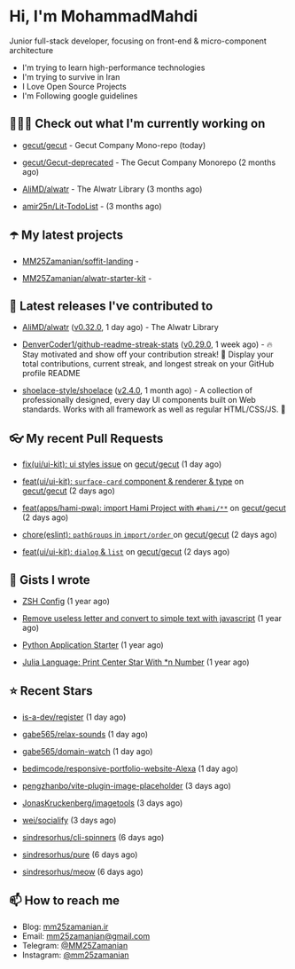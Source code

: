 # Hi, I'm MohammadMahdi

Junior full-stack developer, focusing on front-end & micro-component architecture

- I'm trying to learn high-performance technologies
- I'm trying to survive in Iran
- I Love Open Source Projects
- I'm Following google guidelines

## 👨🏻‍💻 Check out what I'm currently working on



- [gecut/gecut](https://github.com/gecut/gecut) - Gecut Company Mono-repo (today)

- [gecut/Gecut-deprecated](https://github.com/gecut/Gecut-deprecated) - The Gecut Company Monorepo (2 months ago)

- [AliMD/alwatr](https://github.com/AliMD/alwatr) - The Alwatr Library (3 months ago)

- [amir25n/Lit-TodoList](https://github.com/amir25n/Lit-TodoList) -  (3 months ago)

## ☂️ My latest projects



- [MM25Zamanian/soffit-landing](https://github.com/MM25Zamanian/soffit-landing) - 

- [MM25Zamanian/alwatr-starter-kit](https://github.com/MM25Zamanian/alwatr-starter-kit) - 

## 🎉 Latest releases I've contributed to



- [AliMD/alwatr](https://github.com/AliMD/alwatr) ([v0.32.0](https://github.com/AliMD/alwatr/releases/tag/v0.32.0), 1 day ago) - The Alwatr Library

- [DenverCoder1/github-readme-streak-stats](https://github.com/DenverCoder1/github-readme-streak-stats) ([v0.29.0](https://github.com/DenverCoder1/github-readme-streak-stats/releases/tag/v0.29.0), 1 week ago) - 🔥 Stay motivated and show off your contribution streak! 🌟 Display your total contributions, current streak, and longest streak on your GitHub profile README

- [shoelace-style/shoelace](https://github.com/shoelace-style/shoelace) ([v2.4.0](https://github.com/shoelace-style/shoelace/releases/tag/v2.4.0), 1 month ago) - A collection of professionally designed, every day UI components built on Web standards. Works with all framework as well as regular HTML/CSS/JS. 🥾

## 👓 My recent Pull Requests



- [fix(ui/ui-kit): ui styles issue](https://github.com/gecut/gecut/pull/135) on [gecut/gecut](https://github.com/gecut/gecut) (1 day ago)

- [feat(ui/ui-kit): `surface-card` component &amp; renderer &amp; type](https://github.com/gecut/gecut/pull/132) on [gecut/gecut](https://github.com/gecut/gecut) (2 days ago)

- [feat(apps/hami-pwa): import Hami Project with `#hami/**`](https://github.com/gecut/gecut/pull/131) on [gecut/gecut](https://github.com/gecut/gecut) (2 days ago)

- [chore(eslint): `pathGroups` in `import/order` ](https://github.com/gecut/gecut/pull/130) on [gecut/gecut](https://github.com/gecut/gecut) (2 days ago)

- [feat(ui/ui-kit): `dialog` &amp; `list`](https://github.com/gecut/gecut/pull/129) on [gecut/gecut](https://github.com/gecut/gecut) (2 days ago)

## 📓 Gists I wrote



- [ZSH Config](https://gist.github.com/fc1960135cf54fd5fae966c637455ffe) (1 year ago)

- [Remove useless letter and convert to simple text with javascript](https://gist.github.com/2249ec3b4dfe1de7693d6412beeba5a0) (1 year ago)

- [Python Application Starter](https://gist.github.com/0d120f8dde7a95ad33bc1fa160975df6) (1 year ago)

- [Julia Language: Print Center Star With *n Number](https://gist.github.com/b04a84f77b7946162c81409eeae904ad) (1 year ago)

## ⭐ Recent Stars



- [is-a-dev/register](https://github.com/is-a-dev/register) (1 day ago)

- [gabe565/relax-sounds](https://github.com/gabe565/relax-sounds) (1 day ago)

- [gabe565/domain-watch](https://github.com/gabe565/domain-watch) (1 day ago)

- [bedimcode/responsive-portfolio-website-Alexa](https://github.com/bedimcode/responsive-portfolio-website-Alexa) (1 day ago)

- [pengzhanbo/vite-plugin-image-placeholder](https://github.com/pengzhanbo/vite-plugin-image-placeholder) (3 days ago)

- [JonasKruckenberg/imagetools](https://github.com/JonasKruckenberg/imagetools) (3 days ago)

- [wei/socialify](https://github.com/wei/socialify) (3 days ago)

- [sindresorhus/cli-spinners](https://github.com/sindresorhus/cli-spinners) (6 days ago)

- [sindresorhus/pure](https://github.com/sindresorhus/pure) (6 days ago)

- [sindresorhus/meow](https://github.com/sindresorhus/meow) (6 days ago)

## 📫 How to reach me

- Blog: [mm25zamanian.ir](https://mm25zamanian.ir)
- Email: [mm25zamanian@gmail.com](mailto://mm25zamanian@gmail.com)
- Telegram: [@MM25Zamanian](https://t.me/MM25Zamanian)
- Instagram: [@mm25zamanian](https://instagram.com/mm25zamanian)
